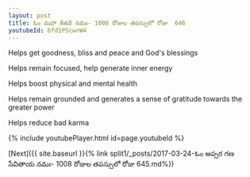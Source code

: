 ```yaml
---
layout: post
title: ఓం మహా కేతవే నమః- 1008 రోజుల తపస్సులో రోజు  646
youtubeId: bfd1PScwrW4
---
```

 
 
Helps get goodness, bliss and peace and God's blessings
 
Helps remain focused, help generate inner energy 
 
Helps boost physical and mental health 
 
Helps remain grounded and generates a sense of gratitude towards the greater power 
 
Helps reduce bad karma
 
 
 
 


{% include youtubePlayer.html id=page.youtubeId %}
 
[Next]({{ site.baseurl }}{% link  split1/_posts/2017-03-24-ఓం అప్సర గణ సేవితాయ నమః- 1008 రోజుల తపస్సులో రోజు  645.md%})
 
